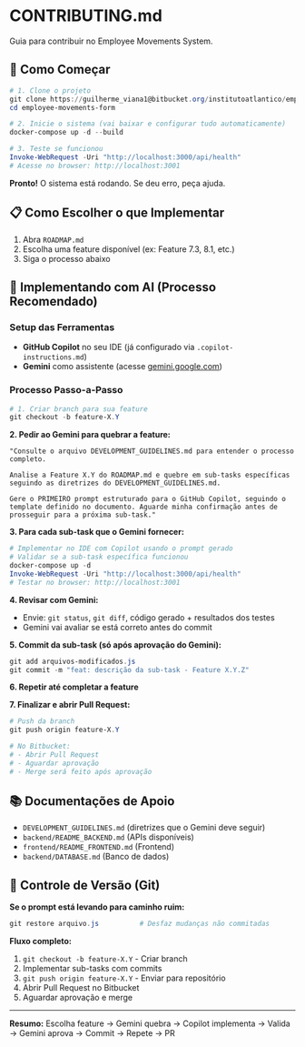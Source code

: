 # CONTRIBUTING.md

Guia para contribuir no Employee Movements System.

## 🚀 Como Começar

```powershell
# 1. Clone o projeto
git clone https://guilherme_viana1@bitbucket.org/institutoatlantico/employee-movements-form.git
cd employee-movements-form

# 2. Inicie o sistema (vai baixar e configurar tudo automaticamente)
docker-compose up -d --build

# 3. Teste se funcionou
Invoke-WebRequest -Uri "http://localhost:3000/api/health"
# Acesse no browser: http://localhost:3001
```

**Pronto!** O sistema está rodando. Se deu erro, peça ajuda.

## 📋 Como Escolher o que Implementar

1. Abra `ROADMAP.md`
2. Escolha uma feature disponível (ex: Feature 7.3, 8.1, etc.)
3. Siga o processo abaixo

## 🤖 Implementando com AI (Processo Recomendado)

### Setup das Ferramentas
- **GitHub Copilot** no seu IDE (já configurado via `.copilot-instructions.md`)
- **Gemini** como assistente (acesse [gemini.google.com](https://gemini.google.com))

### Processo Passo-a-Passo

```powershell
# 1. Criar branch para sua feature
git checkout -b feature-X.Y
```

**2. Pedir ao Gemini para quebrar a feature:**

```
"Consulte o arquivo DEVELOPMENT_GUIDELINES.md para entender o processo completo.

Analise a Feature X.Y do ROADMAP.md e quebre em sub-tasks específicas seguindo as diretrizes do DEVELOPMENT_GUIDELINES.md.

Gere o PRIMEIRO prompt estruturado para o GitHub Copilot, seguindo o template definido no documento. Aguarde minha confirmação antes de prosseguir para a próxima sub-task."
```

**3. Para cada sub-task que o Gemini fornecer:**

```powershell
# Implementar no IDE com Copilot usando o prompt gerado
# Validar se a sub-task específica funcionou
docker-compose up -d
Invoke-WebRequest -Uri "http://localhost:3000/api/health"
# Testar no browser: http://localhost:3001
```

**4. Revisar com Gemini:**
- Envie: `git status`, `git diff`, código gerado + resultados dos testes
- Gemini vai avaliar se está correto antes do commit

**5. Commit da sub-task (só após aprovação do Gemini):**
```powershell
git add arquivos-modificados.js
git commit -m "feat: descrição da sub-task - Feature X.Y.Z"
```

**6. Repetir até completar a feature**

**7. Finalizar e abrir Pull Request:**
```powershell
# Push da branch
git push origin feature-X.Y

# No Bitbucket: 
# - Abrir Pull Request
# - Aguardar aprovação 
# - Merge será feito após aprovação
```

## 📚 Documentações de Apoio

- `DEVELOPMENT_GUIDELINES.md` (diretrizes que o Gemini deve seguir)
- `backend/README_BACKEND.md` (APIs disponíveis)
- `frontend/README_FRONTEND.md` (Frontend)
- `backend/DATABASE.md` (Banco de dados)

## 🔄 Controle de Versão (Git)

**Se o prompt está levando para caminho ruim:**
```powershell
git restore arquivo.js          # Desfaz mudanças não commitadas
```

**Fluxo completo:**
1. `git checkout -b feature-X.Y` - Criar branch
2. Implementar sub-tasks com commits
3. `git push origin feature-X.Y` - Enviar para repositório  
4. Abrir Pull Request no Bitbucket
5. Aguardar aprovação e merge

---

**Resumo:** Escolha feature → Gemini quebra → Copilot implementa → Valida → Gemini aprova → Commit → Repete → PR